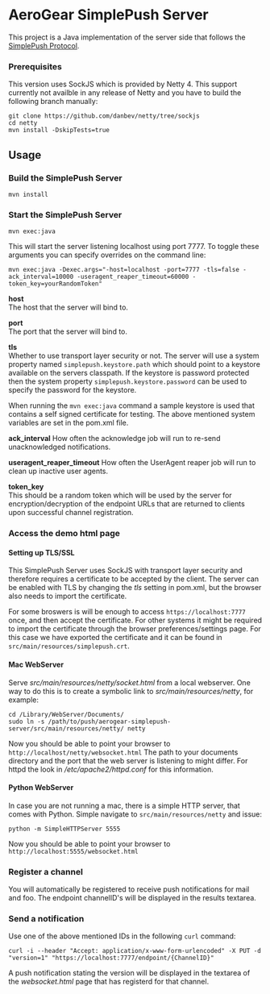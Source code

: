 # AeroGear SimplePush Server
This project is a Java implementation of the server side that follows the [SimplePush Protocol](https://wiki.mozilla.org/WebAPI/SimplePush/Protocol).  

### Prerequisites
This version uses SockJS which is provided by Netty 4. This support currently not availble in any release of Netty and 
you have to build the following branch manually:

    git clone https://github.com/danbev/netty/tree/sockjs
    cd netty
    mvn install -DskipTests=true

## Usage

### Build the SimplePush Server

    mvn install

### Start the SimplePush Server

    mvn exec:java
    
This will start the server listening localhost using port 7777. To toggle these arguments you can
specify overrides on the command line:  

    mvn exec:java -Dexec.args="-host=localhost -port=7777 -tls=false -ack_interval=10000 -useragent_reaper_timeout=60000 -token_key=yourRandomToken"
    
__host__  
The host that the server will bind to.

__port__  
The port that the server will bind to.

__tls__  
Whether to use transport layer security or not.
The server will use a system property named ```simplepush.keystore.path``` which should point to 
a keystore available on the servers classpath. If the keystore is password protected then the system property 
```simplepush.keystore.password``` can be used to specify the password for the keystore.

When running the ```mvn exec:java``` command a sample keystore is used that contains a self signed certificate for testing. 
The above mentioned system variables are set in the pom.xml file.

__ack_interval__ 
How often the acknowledge job will run to re-send unacknowledged notifications.

__useragent_reaper_timeout__ 
How often the UserAgent reaper job will run to clean up inactive user agents.

__token_key__  
This should be a random token which will be used by the server for encryption/decryption of the endpoint URLs that are
returned to clients upon successful channel registration.
    
### Access the demo html page

#### Setting up TLS/SSL
This SimplePush Server uses SockJS with transport layer security and therefore requires a certificate to be accepted by 
the client. The server can be enabled with TLS by changing the _tls_ setting in pom.xml, but the browser also needs to 
import the certificate.  

For some broswers is will be enough to access ```https://localhost:7777``` once, and then accept the certificate.  For other
systems it might be required to import the certificate through the browser preferences/settings page. For this case we
have exported the certificate and it can be found in ```src/main/resources/simplepush.crt```.

#### Mac WebServer

Serve _src/main/resources/netty/socket.html_ from a local webserver. One way to do this is to create a symbolic link
to _src/main/resources/netty_, for example:

    cd /Library/WebServer/Documents/
    sudo ln -s /path/to/push/aerogear-simplepush-server/src/main/resources/netty/ netty
    
Now you should be able to point your browser to ```http://localhost/netty/websocket.html```
The path to your documents directory and the port that the web server is listening to might differ. For httpd the look
in _/etc/apache2/httpd.conf_ for this information.

#### Python WebServer

In case you are not running a mac, there is a simple HTTP server, that comes with Python. Simple navigate to ```src/main/resources/netty``` and issue:

    python -m SimpleHTTPServer 5555

Now you should be able to point your browser to ```http://localhost:5555/websocket.html```

### Register a channel
You will automatically be registered to receive push notifications for mail and foo. The endpoint channelID's will be displayed in the results textarea.

### Send a notification

Use one of the above mentioned IDs in the following ```curl``` command:

    curl -i --header "Accept: application/x-www-form-urlencoded" -X PUT -d "version=1" "https://localhost:7777/endpoint/{ChannelID}"

A push notification stating the version will be displayed in the textarea of the _websocket.html_ page that has registerd for that channel.

    
    